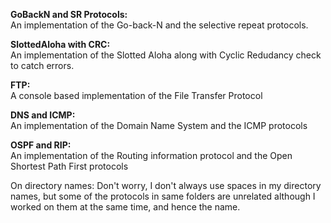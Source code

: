 **GoBackN and SR Protocols:** <br>
An implementation of the Go-back-N and the selective repeat protocols.<br>

**SlottedAloha with CRC:**<br>
An implementation of the Slotted Aloha along with Cyclic Redudancy check to catch errors.<br>

**FTP:**<br>
A console based implementation of the File Transfer Protocol<br>

**DNS and ICMP:**<br>
An implementation of the Domain Name System and the ICMP protocols<br>

**OSPF and RIP:**<br>
An implementation of the Routing information protocol and the Open Shortest Path First protocols<br>

On directory names: Don't worry, I don't always use spaces in my directory names, but some of the protocols in same folders are unrelated although I worked on them at the same time, and hence the name.
